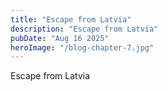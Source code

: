 ```yaml
---
title: "Escape from Latvia"
description: "Escape from Latvia"
pubDate: "Aug 16 2025"
heroImage: "/blog-chapter-7.jpg"
---
```


Escape from Latvia